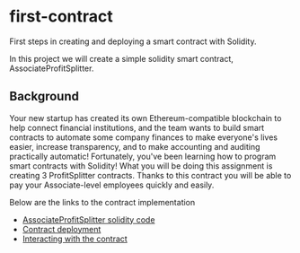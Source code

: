 # first-contract
First steps in creating and deploying a smart contract with Solidity.

In this project we will create a simple solidity smart contract, AssociateProfitSplitter.


## Background

Your new startup has created its own Ethereum-compatible blockchain to help connect financial institutions, and the team wants to build smart contracts to automate some company finances to make everyone's lives easier, increase transparency, and to make accounting and auditing practically automatic!
Fortunately, you've been learning how to program smart contracts with Solidity! What you will be doing this assignment is creating 3 ProfitSplitter contracts. Thanks to this contract you will be able to pay your Associate-level employees quickly and easily.


Below are the links to the contract implementation

* [AssociateProfitSplitter solidity code](AssociateProfitSplitter.rtf)
* [Contract deployment](deploy.png)
* [Interacting with the contract](interact.png)



